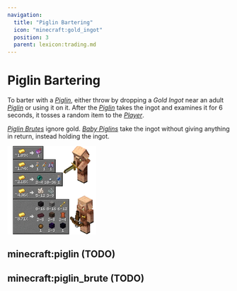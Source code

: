 ```yaml
---
navigation:
  title: "Piglin Bartering"
  icon: "minecraft:gold_ingot"
  position: 3
  parent: lexicon:trading.md
---
```


# Piglin Bartering

To barter with a [*Piglin*](../creatures/monster-piglin.md), either throw by dropping a *Gold Ingot* near an adult [*Piglin*](../creatures/monster-piglin.md) or using it on it. After the [*Piglin*](../creatures/monster-piglin.md) takes the ingot and examines it for 6 seconds, it tosses a random item to the [*Player*](../creatures/human-player.md). 

[*Piglin Brutes*](../creatures/monster-piglin_brute.md) ignore gold. 
[*Baby Piglins*](../creatures/monster-piglin.md) take the ingot without giving anything in return, instead holding the ingot.



![](bartering.png)

## minecraft:piglin (TODO)

<GameScene zoom={4}>
  <Entity id="minecraft:piglin" />
</GameScene>

## minecraft:piglin_brute (TODO)

<GameScene zoom={4}>
  <Entity id="minecraft:piglin_brute" />
</GameScene>

